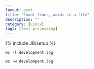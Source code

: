 ```yaml
---
layout: post
title: "Count lines, words in a file"
description: ""
category: [Linux]
tags: [text processing]
---
```

{% include JB/setup %}

    wc -l development.log

    wc -w develompent.log
